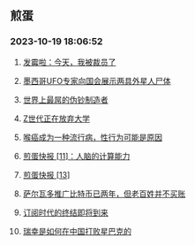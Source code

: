 ## 煎蛋 
### 2023-10-19 18:06:52

1. [发霉啦：今天，我被裁员了](http://jandan.net/p/114178)

2. [墨西哥UFO专家向国会展示两具外星人尸体](http://jandan.net/p/114204)

3. [世界上最屌的伪钞制造者](http://jandan.net/p/114209)

4. [Z世代正在放弃大学](http://jandan.net/p/114177)

5. [喉癌成为一种流行病，性行为可能是原因](http://jandan.net/p/114231)

6. [煎蛋快报 [11]：人脑的计算能力](http://jandan.net/p/114183)

7. [煎蛋快报 [13]](http://jandan.net/p/114214)

8. [萨尔瓦多推广比特币已两年，但老百姓并不买账](http://jandan.net/p/114176)

9. [订阅时代的终结即将到来](http://jandan.net/p/114189)

10. [瑞幸是如何在中国打败星巴克的](http://jandan.net/p/114200)

